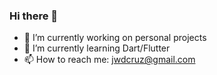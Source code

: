 ### Hi there 👋

- 🔭  I’m currently working on personal projects
- 🌱  I’m currently learning Dart/Flutter
- 📫  How to reach me: jwdcruz@gmail.com
<!-- - 👯 I’m looking to collaborate on 
- 🤔 I’m looking for help with ...
- 💬 Ask me about ...
- 😄 Pronouns: ...
- ⚡ Fun fact: ...--> 

